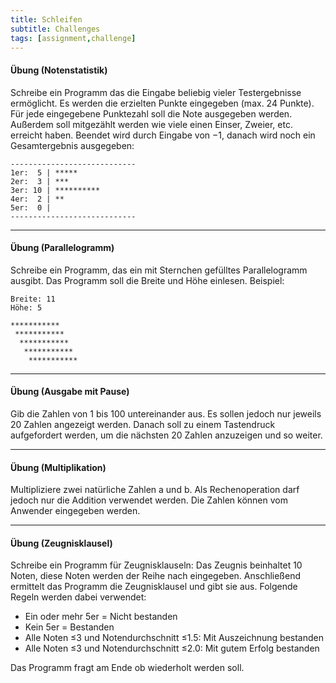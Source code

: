```yaml
---
title: Schleifen
subtitle: Challenges
tags: [assignment,challenge]
---
```




#### Übung (Notenstatistik)

Schreibe ein Programm das die Eingabe beliebig vieler Testergebnisse ermöglicht.
Es werden die erzielten Punkte eingegeben (max. 24 Punkte). Für jede eingegebene Punktezahl soll die Note ausgegeben werden.
Außerdem soll mitgezählt werden wie viele einen Einser, Zweier, etc. erreicht haben.
Beendet wird durch Eingabe von $-1$, danach wird noch ein Gesamtergebnis ausgegeben:

```
----------------------------
1er:  5 | *****
2er:  3 | ***
3er: 10 | **********
4er:  2 | **
5er:  0 | 
----------------------------
```




---

#### Übung (Parallelogramm)

Schreibe ein Programm, das ein mit Sternchen gefülltes Parallelogramm ausgibt. 
Das Programm soll die Breite und  Höhe einlesen.
Beispiel:

```
Breite: 11
Höhe: 5

***********
 ***********
  ***********
   ***********
    *********** 
```

---

#### Übung (Ausgabe mit Pause)

Gib die Zahlen von 1 bis 100 untereinander aus. Es sollen jedoch nur jeweils 20 Zahlen angezeigt werden. Danach soll zu einem Tastendruck aufgefordert werden, um die nächsten 20 Zahlen anzuzeigen und so weiter. 



---

#### Übung (Multiplikation)

Multipliziere zwei natürliche Zahlen a und b. Als Rechenoperation darf jedoch nur die Addition verwendet werden. Die Zahlen können vom Anwender eingegeben werden. 



---

#### Übung (Zeugnisklausel)

Schreibe ein Programm für Zeugnisklauseln: Das Zeugnis beinhaltet 10 Noten, diese Noten werden der Reihe nach eingegeben.
Anschließend ermittelt das Programm die Zeugnisklausel und gibt sie aus.
Folgende Regeln werden dabei verwendet:

- Ein oder mehr 5er = Nicht bestanden
- Kein 5er = Bestanden
- Alle Noten ≤3 und Notendurchschnitt ≤1.5: Mit Auszeichnung bestanden
- Alle Noten ≤3 und Notendurchschnitt ≤2.0: Mit gutem Erfolg bestanden

Das Programm fragt am Ende ob wiederholt werden soll.

